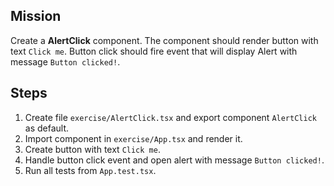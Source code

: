 ## Mission
Create a **AlertClick** component. The component should render button with text `Click me`.
Button click should fire event that will display Alert with message `Button clicked!`.


## Steps
1. Create file `exercise/AlertClick.tsx` and export component `AlertClick` as default.
2. Import component in `exercise/App.tsx` and render it.
3. Create button with text `Click me`.
4. Handle button click event and open alert with message `Button clicked!`.
5. Run all tests from `App.test.tsx`. 

